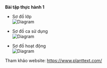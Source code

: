 **Bài tập thực hành 1**   

- Sơ đồ lớp  
![Diagram](https://www.planttext.com/api/plantuml/png/UhzxlqDnIM9HIMbk3XTNSNPcda9HVd4g5rT9PabEge9pJc9niO9BPc9wKM8k5nTNCfZlc9UPcvYZKCsbeA3Wab-Q15IOaPgPdb62950E5oZBpqnHyCqlIzNGX7E32r8Jiu7yMfYHpeab4FC8g7P8pKi1EXK0003__mC0)  



- Sơ đồ ca sử dụng  
![Diagram](https://www.planttext.com/api/plantuml/png/UhzxlqDnIM9HIMbk3bTnTcQUGb5-SIfNIMP9Jgf2Q76gWdCYa739J4mlIipbIamkoIzIi0AA5sbaPnnUc9oXa75uGLwwffL2Oh628vUZWcvEQbg9hfs6NyR3NMiB578FBrOeoCpJ1CdesYbe11tULQ9GalbmToD2p3cZj18aW2xk3UGsvogK52Kg53_SFL4XvTW6i5nHPdf62KZ1aGaFTq_DHDZ1vP2QbmBq1m000F__0m00)    



- Sơ đồ hoạt động    
![Diagram](https://www.planttext.com/api/plantuml/png/N52zJiCm4DxlAMvCNo5PYa28YQbYDwuRdvfS8iUfrBaZgWGJQpeW9AHkJ8qGW_CYUG9UWKiwqE3bvE_Fd--d_PvNNZbVvnb0jIP6LrG6m9FF35vfJnloMxmXbJgL8uXea0F4tNEtunJPzgTZcGZm49e2lLC2TYyZjmvVQFjshx4KrJidW7BYwm5ZpCCdd-afdlNjaxOJvbxiRupwBFXBJu1MqGozDOpHmjLc1l72IcwAZ-5GNFRmDZHiKGza0l4TzUsE1PN71cwmU9gMCbbbCBfLClxbIiLNmare4BRXeqOjlwl7iADmfmE9cPUq6jTLb3BcSfST_m800F__0m00)  


Tham khảo website: https://www.planttext.com/
